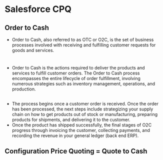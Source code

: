 # Salesforce CPQ
## Order to Cash
* Order to Cash, also referred to as OTC or O2C, is the set of business processes involved with receiving and fulfilling customer requests for goods and services.
#
*  Order to Cash is the actions required to deliver the products and services to fulfill customer orders. The Order to Cash process encompasses the entire lifecycle of order fulfillment, involving numerous strategies such as inventory management, operations, and production. 
##
* The process begins once a customer order is received. Once the order has been processed, the next steps include strategizing your supply chain on how to get products out of stock or manufacturing, preparing products for shipments, and delivering it to the customer. 
* Once the product has shipped successfully, the final stages of O2C progress through invoicing the customer, collecting payments, and recording the revenue in your general ledger (back end ERP). 
## Configuration Price Quoting = Quote to Cash
